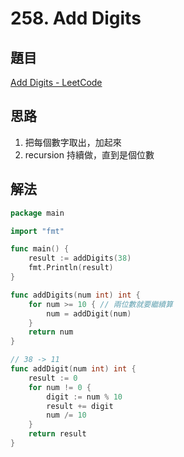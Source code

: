 # 258. Add Digits

## 題目

[Add Digits - LeetCode](https://leetcode.com/problems/add-digits/)

## 思路

1. 把每個數字取出，加起來
2. recursion 持續做，直到是個位數

## 解法

```go
package main

import "fmt"

func main() {
	result := addDigits(38)
	fmt.Println(result)
}

func addDigits(num int) int {
	for num >= 10 { // 兩位數就要繼續算
		num = addDigit(num)
	}
	return num
}

// 38 -> 11
func addDigit(num int) int {
	result := 0
	for num != 0 {
		digit := num % 10
		result += digit
		num /= 10
	}
	return result
}
```
